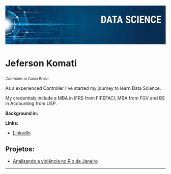 <p align="center">
  <img src="Data Science.png" >
</p>

# Jeferson Komati
<sub>*Controller* at Casio Brasil</sub>

As a experienced Controller I´ve started my journey to learn Data Science.

My credentials include a MBA in IFRS from FIPEFACI, MBA from FGV and BS in Accounting from USP.

**Background in:** 

**Links:**
* [LinkedIn](https://www.linkedin.com/in/jeferson-k-b447428/)



## Projetos:

* [Analisando a violência no Rio de Janeiro](https://github.com/jtkomati/Portfolio/blob/master/Analisando_a_Viol%C3%AAncia_no_Rio_de_Janeiro.ipynb)


---
